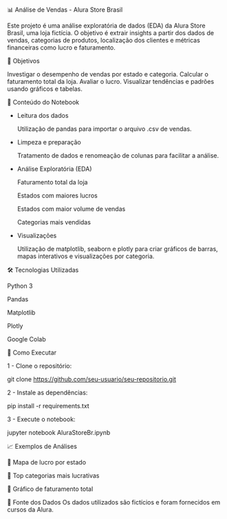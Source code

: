 📊 Análise de Vendas - Alura Store Brasil

Este projeto é uma análise exploratória de dados (EDA) da Alura Store Brasil, uma loja fictícia. O objetivo é extrair insights a partir dos dados de vendas, categorias de produtos, localização dos clientes e métricas financeiras como lucro e faturamento.

🧠 Objetivos

Investigar o desempenho de vendas por estado e categoria.
Calcular o faturamento total da loja.
Avaliar o lucro.
Visualizar tendências e padrões usando gráficos e tabelas.

📁 Conteúdo do Notebook
 
 - Leitura dos dados

   Utilização de pandas para importar o arquivo .csv de vendas.

 - Limpeza e preparação

   Tratamento de dados e renomeação de colunas para facilitar a análise.

 - Análise Exploratória (EDA)

   Faturamento total da loja

   Estados com maiores lucros

   Estados com maior volume de vendas

   Categorias mais vendidas

 - Visualizações

   Utilização de matplotlib, seaborn e plotly para criar gráficos de barras, mapas interativos e visualizações por categoria.

🛠️ Tecnologias Utilizadas

Python 3

Pandas

Matplotlib

Plotly

Google Colab

📌 Como Executar

1 - Clone o repositório:

git clone https://github.com/seu-usuario/seu-repositorio.git

2 - Instale as dependências:

pip install -r requirements.txt

3 - Execute o notebook:

jupyter notebook AluraStoreBr.ipynb

📈 Exemplos de Análises

📍 Mapa de lucro por estado

🛒 Top categorias mais lucrativas

💸 Gráfico de faturamento total

📎 Fonte dos Dados
Os dados utilizados são fictícios e foram fornecidos em cursos da Alura.
